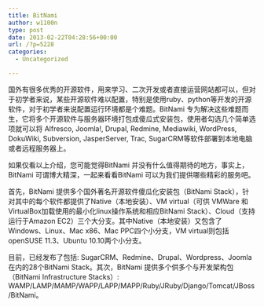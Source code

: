 ```yaml
---
title: BitNami
author: w1100n
type: post
date: 2013-02-22T04:28:56+00:00
url: /?p=5228
categories:
  - Uncategorized

---
```

国外有很多优秀的开源软件，用来学习、二次开发或者直接运营网站都可以，但对于初学者来说，某些开源软件难以配置，特别是使用ruby、python等开发的开源软件，对于初学者来说配置运行环境都是个难题。BitNami 专为解决这些难题而生，它将多个开源软件与服务器环境打包成傻瓜式安装包，使用者勾选几个简单选项就可以将 Alfresco, Joomla!, Drupal, Redmine, Mediawiki, WordPress, DokuWiki, Subversion, JasperServer, Trac, SugarCRM等软件部署到本地电脑或者远程服务器上。

如果仅看以上介绍，您可能觉得BitNami 并没有什么值得期待的地方，事实上，BitNami 可谓博大精深，一起来看看BitNami 可以为我们提供哪些精彩的服务吧。

首先，BitNami 提供多个国外著名开源软件傻瓜化安装包（BitNami Stack），针对其中的每个软件都提供了Native（本地安装）、VM virtual（可供 VMWare 和 VirtualBox加载使用的最小化linux操作系统和相应BitNami Stack）、Cloud（支持运行于Amazon EC2）三个大分支。其中Native（本地安装）又包含了Windows、Linux、Mac x86、Mac PPC四个小分支，VM virtual则包括openSUSE 11.3、Ubuntu 10.10两个小分支。

目前，已经发布了包括: SugarCRM、Redmine、Drupal、Wordpress、Joomla在内的28个BitNami Stack。其次，BitNami 提供多个供多个与开发架构包（BitNami Infrastructure Stacks）: WAMP/LAMP/MAMP/WAPP/LAPP/MAPP/Ruby/JRuby/Django/Tomcat/JBoss/BitNami。